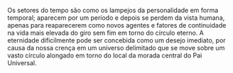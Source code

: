 ﻿Os setores do tempo são como os lampejos da personalidade em  forma temporal; aparecem por um período e depois se perdem da vista humana, apenas para reaparecerem como novos agentes e fatores de continuidade na vida mais elevada do giro sem fim em torno do círculo eterno. A eternidade dificilmente pode ser concebida como um desejo imediato, por causa da nossa crença em um universo delimitado que se move sobre um vasto círculo alongado em torno do local da morada central do Pai Universal.